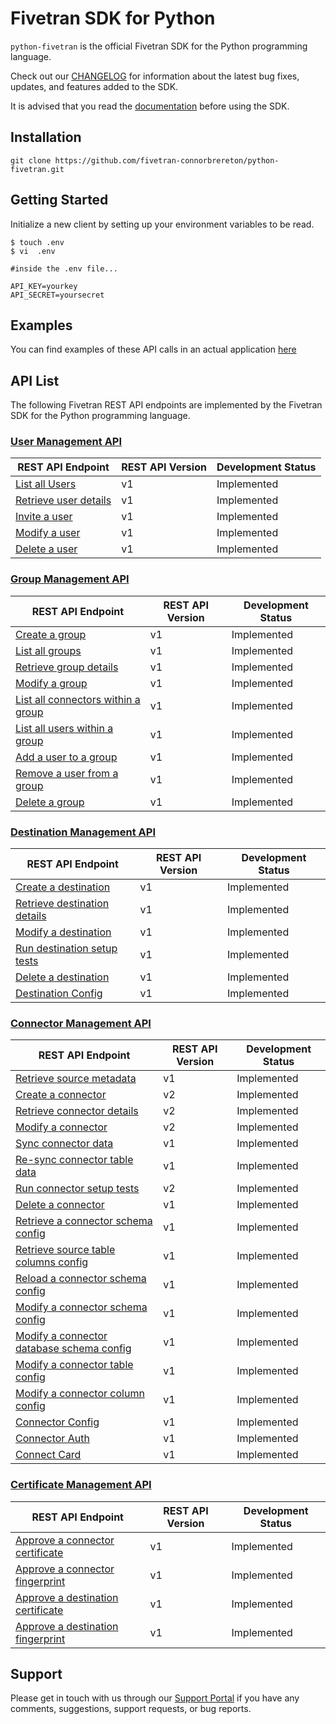 # Fivetran SDK for Python

`python-fivetran` is the official Fivetran SDK for the Python programming language.

Check out our [CHANGELOG](https://github.com/fivetran-connorbrereton/python-fivetran/blob/master/CHANGELOG.md) for information about the latest bug fixes, updates, and features added to the SDK.

It is advised that you read the [documentation](https://github.com/fivetran-connorbrereton/python-fivetran/blob/master/README.md) before using the SDK.

## Installation
```
git clone https://github.com/fivetran-connorbrereton/python-fivetran.git
```

## Getting Started
Initialize a new client by setting up your environment variables to be read.

```
$ touch .env
$ vi  .env

#inside the .env file...

API_KEY=yourkey
API_SECRET=yoursecret
```

## Examples
You can find examples of these API calls in an actual application [here](https://github.com/fivetran-connorbrereton/Django-Code-Sample)

## API List

The following Fivetran REST API endpoints are implemented by the Fivetran SDK for the Python programming language. 

### [User Management API](https://fivetran.com/docs/rest-api/users)

REST API Endpoint | REST API Version | Development Status
--- | --- | ---
[List all Users](https://fivetran.com/docs/rest-api/users#listallusers) | v1 | Implemented
[Retrieve user details](https://fivetran.com/docs/rest-api/users#retrieveuserdetails) | v1 | Implemented
[Invite a user](https://fivetran.com/docs/rest-api/users#inviteauser) | v1 | Implemented
[Modify a user](https://fivetran.com/docs/rest-api/users#modifyauser) | v1 | Implemented
[Delete a user](https://fivetran.com/docs/rest-api/users#deleteauser) | v1 | Implemented

### [Group Management API](https://fivetran.com/docs/rest-api/groups)

REST API Endpoint | REST API Version | Development Status
--- | --- | ---
[Create a group](https://fivetran.com/docs/rest-api/groups#createagroup) | v1 | Implemented
[List all groups](https://fivetran.com/docs/rest-api/groups#listallgroups) | v1 | Implemented
[Retrieve group details](https://fivetran.com/docs/rest-api/groups#retrievegroupdetails) | v1 | Implemented
[Modify a group](https://fivetran.com/docs/rest-api/groups#modifyagroup) | v1 | Implemented
[List all connectors within a group](https://fivetran.com/docs/rest-api/groups#listallconnectorswithinagroup) | v1 | Implemented
[List all users within a group](https://fivetran.com/docs/rest-api/groups#listalluserswithinagroup) | v1 | Implemented
[Add a user to a group](https://fivetran.com/docs/rest-api/groups#addausertoagroup) | v1 | Implemented
[Remove a user from a group](https://fivetran.com/docs/rest-api/groups#removeauserfromagroup) | v1 | Implemented
[Delete a group](https://fivetran.com/docs/rest-api/groups#deleteagroup) | v1 | Implemented

### [Destination Management API](https://fivetran.com/docs/rest-api/destinations)

REST API Endpoint | REST API Version | Development Status
--- | --- | ---
[Create a destination](https://fivetran.com/docs/rest-api/destinations#createadestination) | v1 | Implemented
[Retrieve destination details](https://fivetran.com/docs/rest-api/destinations#retrievedestinationdetails) | v1 | Implemented
[Modify a destination](https://fivetran.com/docs/rest-api/destinations#modifyadestination) | v1 | Implemented
[Run destination setup tests](https://fivetran.com/docs/rest-api/destinations#rundestinationsetuptests) | v1 | Implemented
[Delete a destination](https://fivetran.com/docs/rest-api/destinations#deleteadestination) | v1 | Implemented
[Destination Config](https://fivetran.com/docs/rest-api/destinations/config) | v1 | Implemented

### [Connector Management API](https://fivetran.com/docs/rest-api/connectors)

REST API Endpoint | REST API Version | Development Status
--- | --- | ---
[Retrieve source metadata](https://fivetran.com/docs/rest-api/connectors#retrievesourcemetadata) | v1 | Implemented
[Create a connector](https://fivetran.com/docs/rest-api/connectors#createaconnector) | v2 | Implemented
[Retrieve connector details](https://fivetran.com/docs/rest-api/connectors#retrieveconnectordetails) | v2 | Implemented
[Modify a connector](https://fivetran.com/docs/rest-api/connectors#modifyaconnector) | v2 | Implemented
[Sync connector data](https://fivetran.com/docs/rest-api/connectors#syncconnectordata) | v1 | Implemented
[Re-sync connector table data](https://fivetran.com/docs/rest-api/connectors#resyncconnectortabledata) | v1 | Implemented
[Run connector setup tests](https://fivetran.com/docs/rest-api/connectors#runconnectorsetuptests) | v2 | Implemented
[Delete a connector](https://fivetran.com/docs/rest-api/connectors#deleteaconnector) | v1 | Implemented
[Retrieve a connector schema config](https://fivetran.com/docs/rest-api/connectors#retrieveaconnectorschemaconfig) | v1 | Implemented
[Retrieve source table columns config](https://fivetran.com/docs/rest-api/connectors#retrievesourcetablecolumnsconfig) | v1 | Implemented
[Reload a connector schema config](https://fivetran.com/docs/rest-api/connectors#reloadaconnectorschemaconfig) | v1 | Implemented
[Modify a connector schema config](https://fivetran.com/docs/rest-api/connectors#modifyaconnectorschemaconfig) | v1 | Implemented
[Modify a connector database schema config](https://fivetran.com/docs/rest-api/connectors#modifyaconnectordatabaseschemaconfig) | v1 | Implemented
[Modify a connector table config](https://fivetran.com/docs/rest-api/connectors#modifyaconnectortableconfig) | v1 | Implemented
[Modify a connector column config](https://fivetran.com/docs/rest-api/connectors#modifyaconnectorcolumnconfig) | v1 | Implemented
[Connector Config](https://fivetran.com/docs/rest-api/connectors/config) | v1 | Implemented
[Connector Auth](https://fivetran.com/docs/rest-api/connectors) | v1 | Implemented
[Connect Card](https://fivetran.com/docs/rest-api/connectors/connect-card) | v1 | Implemented

### [Certificate Management API](https://fivetran.com/docs/rest-api/certificates)
REST API Endpoint | REST API Version | Development Status
--- | --- | ---
[Approve a connector certificate](https://fivetran.com/docs/rest-api/certificates#approveaconnectorcertificate) | v1 | Implemented
[Approve a connector fingerprint](https://fivetran.com/docs/rest-api/certificates#approveaconnectorfingerprint) | v1 | Implemented
[Approve a destination certificate](https://fivetran.com/docs/rest-api/certificates#approveadestinationcertificate) | v1 | Implemented
[Approve a destination fingerprint](https://fivetran.com/docs/rest-api/certificates#approveadestinationfingerprint) | v1 | Implemented
## Support

Please get in touch with us through our [Support Portal](https://support.fivetran.com/) if you 
have any comments, suggestions, support requests, or bug reports.  